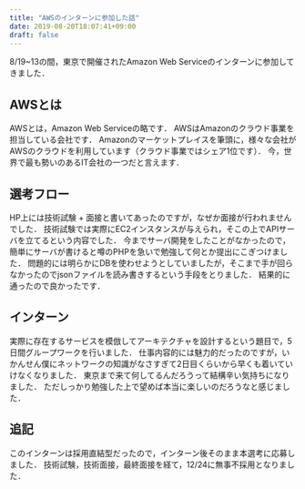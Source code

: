 ```yaml
---
title: "AWSのインターンに参加した話"
date: 2019-08-20T18:07:41+09:00
draft: false
---
```


8/19~13の間，東京で開催されたAmazon Web Serviceのインターンに参加してきました．

## AWSとは
AWSとは，Amazon Web Serviceの略です．
AWSはAmazonのクラウド事業を担当している会社です．
Amazonのマーケットプレイスを筆頭に，様々な会社がAWSのクラウドを利用しています（クラウド事業ではシェア1位です）．
今，世界で最も勢いのあるIT会社の一つだと言えます．

## 選考フロー
HP上には技術試験 + 面接と書いてあったのですが，なぜか面接が行われませんでした．
技術試験では実際にEC2インスタンスが与えられ，そこの上でAPIサーバを立てるという内容でした．
今までサーバ開発をしたことがなかったので，簡単にサーバが書けると噂のPHPを急いで勉強して何とか提出にこぎつけました．
問題的には明らかにDBを使わせようとしていましたが，そこまで手が回らなかったのでjsonファイルを読み書きするという手段をとりました．
結果的に通ったので良かったです．

## インターン
実際に存在するサービスを模倣してアーキテクチャを設計するという題目で，5日間グループワークを行いました．
仕事内容的には魅力的だったのですが，いかんせん僕にネットワークの知識がなさすぎて2日目くらいから早くも着いていけなくなりました．
東京まで来て何してるんだろうって結構辛い気持ちになりました．
ただしっかり勉強した上で望めば本当に楽しいのだろうなと感じました．

## 追記
このインターンは採用直結型だったので，インターン後そのまま本選考に応募しました．
技術試験，技術面接，最終面接を経て，12/24に無事不採用となりました．

